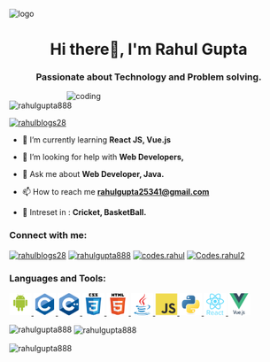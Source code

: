 ![logo](https://github.com/rahulgupta888/rahulgupta888/blob/main/Banner2.gif)
<h1 align="center">Hi there👋, I'm Rahul Gupta</h1>
<h3 align="center">Passionate about Technology and Problem solving.</h3>

<img align="right" alt="coding" width="400" src="https://i.pinimg.com/originals/81/17/8b/81178b47a8598f0c81c4799f2cdd4057.gif">

<p align="left"> <img src="https://komarev.com/ghpvc/?username=rahulgupta888&label=Profile%20views&color=0e75b6&style=flat" alt="rahulgupta888" /> </p>

<p align="left"> <a href="https://twitter.com/rahulblogs28" target="blank"><img src="https://img.shields.io/twitter/follow/rahulblogs28?logo=twitter&style=for-the-badge" alt="rahulblogs28" /></a> </p>

- 🌱 I’m currently learning **React JS, Vue.js**

- 🤝 I’m looking for help with **Web Developers,**

- 💬 Ask me about **Web Developer, Java.**

- 📫 How to reach me **rahulgupta25341@gmail.com**

- 🤔 Intreset in : **Cricket, BasketBall.**

<h3 align="left">Connect with me:</h3>
<p align="left">
<a href="https://twitter.com/rahulblogs28" target="blank"><img align="center" src="https://raw.githubusercontent.com/rahuldkjain/github-profile-readme-generator/master/src/images/icons/Social/twitter.svg" alt="rahulblogs28" height="30" width="40" /></a>
<a href="https://linkedin.com/in/rahulgupta888" target="blank"><img align="center" src="https://raw.githubusercontent.com/rahuldkjain/github-profile-readme-generator/master/src/images/icons/Social/linked-in-alt.svg" alt="rahulgupta888" height="30" width="40" /></a>
<a href="https://instagram.com/codes.rahul" target="blank"><img align="center" src="https://raw.githubusercontent.com/rahuldkjain/github-profile-readme-generator/master/src/images/icons/Social/instagram.svg" alt="codes.rahul" height="30" width="40" /></a>
<a href="https://www.youtube.com/Codes.rahul2" target="blank"><img align="center" src="https://raw.githubusercontent.com/rahuldkjain/github-profile-readme-generator/master/src/images/icons/Social/youtube.svg" alt="Codes.rahul2" height="30" width="40" /></a>
</p>

<h3 align="left">Languages and Tools:</h3>
<p align="left"> <a href="https://developer.android.com" target="_blank" rel="noreferrer"> <img src="https://raw.githubusercontent.com/devicons/devicon/master/icons/android/android-original-wordmark.svg" alt="android" width="40" height="40"/> </a> <a href="https://www.cprogramming.com/" target="_blank" rel="noreferrer"> <img src="https://raw.githubusercontent.com/devicons/devicon/master/icons/c/c-original.svg" alt="c" width="40" height="40"/> </a> <a href="https://www.w3schools.com/cpp/" target="_blank" rel="noreferrer"> <img src="https://raw.githubusercontent.com/devicons/devicon/master/icons/cplusplus/cplusplus-original.svg" alt="cplusplus" width="40" height="40"/> </a> <a href="https://www.w3schools.com/css/" target="_blank" rel="noreferrer"> <img src="https://raw.githubusercontent.com/devicons/devicon/master/icons/css3/css3-original-wordmark.svg" alt="css3" width="40" height="40"/> </a> <a href="https://www.w3.org/html/" target="_blank" rel="noreferrer"> <img src="https://raw.githubusercontent.com/devicons/devicon/master/icons/html5/html5-original-wordmark.svg" alt="html5" width="40" height="40"/> </a> <a href="https://www.java.com" target="_blank" rel="noreferrer"> <img src="https://raw.githubusercontent.com/devicons/devicon/master/icons/java/java-original.svg" alt="java" width="40" height="40"/> </a> <a href="https://developer.mozilla.org/en-US/docs/Web/JavaScript" target="_blank" rel="noreferrer"> <img src="https://raw.githubusercontent.com/devicons/devicon/master/icons/javascript/javascript-original.svg" alt="javascript" width="40" height="40"/> </a> <a href="https://www.python.org" target="_blank" rel="noreferrer"> <img src="https://raw.githubusercontent.com/devicons/devicon/master/icons/python/python-original.svg" alt="python" width="40" height="40"/> </a> <a href="https://reactjs.org/" target="_blank" rel="noreferrer"> <img src="https://raw.githubusercontent.com/devicons/devicon/master/icons/react/react-original-wordmark.svg" alt="react" width="40" height="40"/> </a> <a href="https://vuejs.org/" target="_blank" rel="noreferrer"> <img src="https://raw.githubusercontent.com/devicons/devicon/master/icons/vuejs/vuejs-original-wordmark.svg" alt="vuejs" width="40" height="40"/> </a> </p>

<p><img align="left" src="https://github-readme-stats.vercel.app/api/top-langs?username=rahulgupta888&show_icons=true&locale=en&layout=compact" alt="rahulgupta888" /></p>

<p>&nbsp;<img align="center" src="https://github-readme-stats.vercel.app/api?username=rahulgupta888&show_icons=true&locale=en" alt="rahulgupta888" /></p>

<p><img align="center" src="https://github-readme-streak-stats.herokuapp.com/?user=rahulgupta888&" alt="rahulgupta888" /></p>

